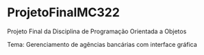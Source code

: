 # ProjetoFinalMC322
Projeto Final da Disciplina de Programação Orientada a Objetos

Tema: Gerenciamento de agências bancárias com interface gráfica
